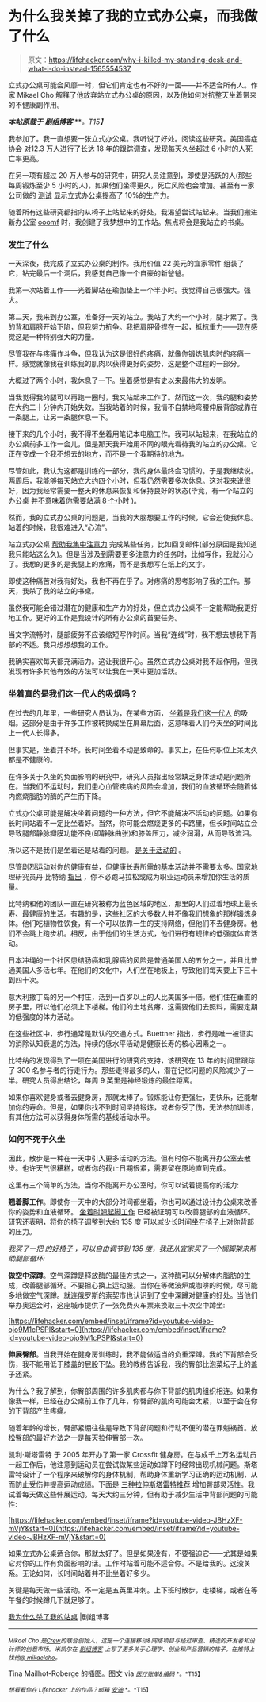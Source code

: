 # 为什么我关掉了我的立式办公桌，而我做了什么

> 原文：<https://lifehacker.com/why-i-killed-my-standing-desk-and-what-i-do-instead-1565554537>

立式办公桌可能会风靡一时，但它们肯定也有不好的一面——并不适合所有人。作家 Mikael Cho 解释了他放弃站立式办公桌的原因，以及他如何对抗整天坐着带来的不健康副作用。



***本帖原载于*** [***剧组博客***](http://blog.pickcrew.com/why-i-killed-my-standing-desk/) ***。*T15】**

我参加了。我一直想要一张立式办公桌。我听说了好处。阅读这些研究。美国癌症协会 [对](http://www.nytimes.com/2011/04/17/magazine/mag-17sitting-t.html?_r=0)12.3 万人进行了长达 18 年的跟踪调查，发现每天久坐超过 6 小时的人死亡率更高。

在另一项有超过 20 万人参与的研究中，研究人员注意到，即使是活跃的人(那些每周锻炼至少 5 小时的人)，如果他们坐得更久，死亡风险也会增加。甚至有一家公司做的 [测试](http://readwrite.com/2013/09/26/standing-desks-productivity#awesm=~oxnezVrKTJHSXs) 显示立式办公桌提高了 10%的生产力。

随着所有这些研究都指向从椅子上站起来的好处，我渴望尝试站起来。当我们搬进新办公室 [ooomf](http://pickcrew.com/) 时，我创建了我梦想中的工作站。焦点将会是我站立的书桌。

### 发生了什么

一天深夜，我完成了立式办公桌的制作。我用价值 22 美元的宜家零件 组装了它，钻完最后一个洞后，我感觉自己像一个自豪的新爸爸。

我第一次站着工作——光着脚站在瑜伽垫上一个半小时。我觉得自己很强大。强大。

第二天，我来到办公室，准备好一天的站立。我站了大约一个小时，腿才累了。我的背和肩膀开始下陷，但我努力抗争。我把肩胛骨捏在一起，抵抗重力——现在感觉这是一种特别强大的力量。

尽管我在与疼痛作斗争，但我认为这是很好的疼痛，就像你锻炼肌肉时的疼痛一样。感觉就像我在训练我的肌肉以获得更好的姿势，这是整个过程的一部分。

大概过了两个小时，我休息了一下。坐着感觉是有史以来最伟大的发明。

当我觉得我的腿可以再跑一圈时，我又站起来工作了。然而这一次，我的腿和姿势在大约二十分钟内开始失效。当我站着的时候，我情不自禁地弯腰伸展背部或靠在一条腿上，让另一条腿休息一下。

接下来的几个小时，我不得不坐着用笔记本电脑工作。我可以站起来，在我站立的办公桌前多工作一会儿，但是那天我开始用不同的眼光看待我的站立的办公桌。它正在变成一个我不想去的地方，而不是一个我期待的地方。

尽管如此，我认为这都是训练的一部分，我的身体最终会习惯的。于是我继续说。两周后，我能够每天站立大约四个小时，但我仍然需要多次休息。这对我来说很好，因为我经常需要一整天的休息来恢复和保持良好的状态(毕竟，有一个站立的办公桌 [并不意味着你需要站满 8 个小时](http://lifehacker.com/one-year-at-my-standing-desk-5881393) )。

然而，我的立式办公桌的问题是，当我的大脑想要工作的时候，它会迫使我休息。站着的时候，我很难进入“心流”。

站立式办公桌 [帮助我集中注意力](http://lifehacker.com/the-hidden-psychological-benefits-of-a-standing-desk-955696631) 完成某些任务，比如回复邮件(部分原因是我知道我只能站这么久)。但是当涉及到需要更多注意力的任务时，比如写作，我就分心了。我想的更多的是我腿上的疼痛，而不是我想写在纸上的文字。

即使这种痛苦对我有好处，我也不再在乎了。对疼痛的思考影响了我的工作。那天，我杀了我的站立的书桌。

虽然我可能会错过潜在的健康和生产力的好处，但立式办公桌不一定能帮助我更好地工作。更好的工作是我设计的所有办公桌的首要任务。

当文字流畅时，腿部疲劳不应该缩短写作时间。当我“连线”时，我不想去想我下背部的不适。我只想想想我的工作。

我确实喜欢每天都充满活力。这让我很开心。虽然立式办公桌对我不起作用，但我发现有许多其他有效的方法可以让我在一天中更加活跃。

### 坐着真的是我们这一代人的吸烟吗？

在过去的几年里，一些研究人员认为，在某些方面， [坐着是我们这一代人](http://www.wired.com/business/2013/02/sitting-is-the-new-smoking/) 的吸烟。这部分是由于许多工作被转换成坐在屏幕后面，这意味着人们今天坐的时间比上一代人长得多。

但事实是，坐着并不坏。长时间坐着不动是致命的。事实上，在任何职位上呆太久都是不健康的。

在许多关于久坐的负面影响的研究中，研究人员指出经常缺乏身体活动是问题所在。当我们不运动时，我们患心血管疾病的风险会增加，我们的血液循环会随着体内燃烧脂肪的酶的产生而下降。

立式办公桌可能是解决坐着问题的一种方法，但它不能解决不活动的问题。如果你长时间站着不一定比坐着好。当然，你可能会燃烧更多的卡路里，但长时间站立会导致腿部静脉瓣膜功能不良(即静脉曲张)和膝盖压力，减少润滑，从而导致流泪。

所以这不是我们是坐着还是站着的问题。 [是关于活动的](http://lifehacker.com/forget-the-standing-desk-you-just-need-to-move-regular-5840754) 。

尽管剧烈运动对你的健康有益，但健康长寿所需的基本活动并不需要太多。国家地理研究员丹·比特纳 [指出](http://www.youtube.com/watch?v=I-jk9ni4XWk) ，你不必跑马拉松或成为职业运动员来增加你生活的质量。

比特纳和他的团队一直在研究被称为蓝色区域的地区，那里的人们过着地球上最长寿、最健康的生活。有趣的是，这些社区的大多数人并不像我们想象的那样锻炼身体。他们吃植物性饮食，有一个可以依靠一生的支持网络，但他们不去健身房。他们不会跳上跑步机。相反，由于他们的生活方式，他们进行有规律的低强度体育活动。

日本冲绳的一个社区患结肠癌和乳腺癌的风险是普通美国人的五分之一，并且比普通美国人多活七年。在他们的文化中，人们坐在地板上，导致他们每天要上下三十到四十次。

意大利撒丁岛的另一个村庄，活到一百岁以上的人比美国多十倍。他们住在垂直的房子里，所以他们必须上下楼梯。他们的土地贫瘠，这需要他们去照料，需要定期的低强度的体力活动。

在这些社区中，步行通常是默认的交通方式。Buettner 指出，步行是唯一被证实的消除认知衰退的方法，持续的低水平活动是健康长寿的核心因素之一。

比特纳的发现得到了一项在美国进行的研究的支持，该研究在 13 年的时间里跟踪了 300 名参与者的行走行为。那些走得最多的人，潜在记忆问题的风险减少了一半。研究人员得出结论，每周 9 英里是神经锻炼的最佳距离。

如果你喜欢健身或者去健身房，那就太棒了。锻炼能让你更强壮，更快乐，还能增加你的寿命。但是，如果你找不到时间坚持锻炼，或者你受了伤，无法参加训练，有其他方法可以获得身体所需的基线活动水平。

### 如何不死于久坐

因此，散步是一种在一天中引入更多活动的方法。但有时你不能离开办公室去散步。也许天气很糟糕，或者你的截止日期很紧，需要留在原地直到完成。

这里有三个简单的方法，当你不能离开办公室时，你可以试着提高你的活力:

**翘着脚工作**。即使你一天中的大部分时间都坐着，你也可以通过设计办公桌来改善你的姿势和血液循环。 [坐着时翘起脚工作](http://www.dailymail.co.uk/health/article-109067/Ten-steps-healthy-legs.html) 已经被证明可以改善腿部的血液循环。研究还表明，将你的椅子调整到大约 135 度 可以减少长时间坐在椅子上对你背部的压力。

*我买了一把* [*的好椅子*](http://www.ikea.com/us/en/catalog/products/00103102/) *，可以自由调节到 135 度，我还从宜家买了一个搁脚架来帮助腿部循环:*

**做空中深蹲**。空气深蹲是释放酶的最佳方式之一，这种酶可以分解体内脂肪的生成，改善腿部循环。不要担心换上运动服。当你在等微波炉或咖啡的时候，尽可能多地做空气深蹲。就连俄罗斯的索契市也认识到了空中深蹲对健康的好处。当他们举办奥运会时，这座城市提供了一张免费火车票来换取三十次空中蹲坐:

 [https://lifehacker.com/embed/inset/iframe?id=youtube-video-ojo9M1cPSPI&start=0](https://lifehacker.com/embed/inset/iframe?id=youtube-video-ojo9M1cPSPI&start=0) 

**伸展臀部**。当我开始在健身房训练时，我不能做适当的负重深蹲。我的下背部会受伤，我不能用低于膝盖的屁股下坠。我的教练告诉我，我的臀部比泡菜坛子上的盖子还紧。

为什么？我了解到，你臀部周围的许多肌肉都与你下背部的肌肉组织相连。如果你像我一样，已经在办公桌前工作了几年，你臀部的肌肉可能会太紧，以至于会在你的下背部产生疼痛。

随着年龄的增长，臀部紧绷往往是导致下背部问题和行动不便的潜在罪魁祸首。放松臀部的最好方法之一是每天拉伸臀部一次。

凯利·斯塔雷特 于 2005 年开办了第一家 Crossfit 健身房。在与成千上万名运动员一起工作后，他注意到运动员在尝试做某些运动如蹲下时经常出现机械问题。斯塔雷特设计了一个程序来破解你的身体机制，帮助身体重新学习正确的运动机制，从而防止受伤并提高运动成绩。下面是 [三种拉伸斯塔雷特推荐](https://www.youtube.com/watch?v=JBHzXF-mVjY) 增加臀部灵活性。我试着每天做这些伸展运动。每天大约三分钟，但有助于减少生活中背部问题的可能性:

 [https://lifehacker.com/embed/inset/iframe?id=youtube-video-JBHzXF-mVjY&start=0](https://lifehacker.com/embed/inset/iframe?id=youtube-video-JBHzXF-mVjY&start=0) 

如果立式办公桌适合你，那就太好了。但是如果没有，不要强迫它——尤其是如果它对你的工作有负面影响的话。工作时站着可能不适合你。不是给我的。这没关系。无论如何，长时间站着并不比坐着好多少。

关键是每天做一些活动。不一定是五英里冲刺。上下班时散步，走楼梯，或者在等午餐的时候蹲几下就足够了。

[我为什么杀了我的站桌](http://blog.pickcrew.com/why-i-killed-my-standing-desk/) |剧组博客

* * *

<small>*Mikael Cho 是*</small>[<small>*Crew*</small>](http://pickcrew.com)<small>*的联合创始人，这是一个连接移动&网络项目与经过审查、精选的开发者和设计师的创意市场。米凯尔在*</small> [<small>*剧组博客*</small>](http://blog.pickcrew.com/) <small>*上写了更多关于心理学、创业和产品营销的帖子。在推特上找他*</small>[<small>*@ mikaelcho*</small>](https://twitter.com/mikaelcho)<small>*。*</small>

Tina Mailhot-Roberge 的插图。图文 via [<small>*医疗账单&编码*</small>](http://www.medicalbillingandcoding.org/sitting-kills/) <small>*。*T15】</small>

<small>*想看看你在 Lifehacker 上的作品？邮箱*</small> [<small>*安迪*</small>](mailto:andy@lifehacker.com) <small>*。*T15】</small>